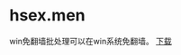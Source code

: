 # hsex.men
win免翻墙批处理可以在win系统免翻墙。
<a href="https://github.com/hsex-tv/hsex.men/raw/master/win%E5%85%8D%E7%BF%BB%E5%A2%99%E6%89%B9%E5%A4%84%E7%90%86.bat" download="hsex.menwin免翻墙批处理">下载</a>
